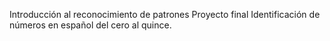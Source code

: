 Introducción al reconocimiento de patrones
Proyecto final
Identificación de números en español del cero al quince.
